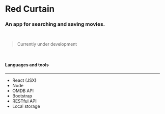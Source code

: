 # Red Curtain
### An app for searching and saving movies.  
<br/>


> Currently under development 

<br/>

#### Languages and tools  
---

* React (JSX)
* Node
* OMDB API
* Bootstrap
* RESTful API
* Local storage